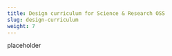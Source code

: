```yaml
---
title: Design curriculum for Science & Research OSS
slug: design-curriculum
weight: 7
---
```

placeholder
